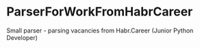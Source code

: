 # ParserForWorkFromHabrCareer
Small parser - parsing vacancies from Habr.Career (Junior Python Developer)
